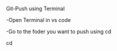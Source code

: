 Git-Push using Terminal

-Open Terminal in vs code

-Go to the foder you want to push using cd

<prev>
cd

</prev>
